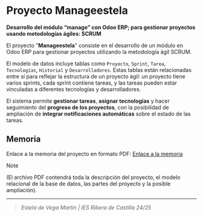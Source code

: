 # Proyecto Manageestela
**Desarrollo del módulo “manage” con Odoo ERP; para gestionar proyectos usando metodologías ágiles: SCRUM**

El proyecto "**Manageestela**" consiste en el desarrollo de un módulo en Odoo ERP para gestionar proyectos utilizando la metodología ágil SCRUM. 

El modelo de datos incluye tablas como `Proyecto`, `Sprint`, `Tarea`, `Tecnologías`, `Historial` y `Desarrolladores`. 
Estas tablas están relacionadas entre sí para reflejar la estructura de un proyecto ágil: un proyecto tiene varios sprints, cada sprint contiene tareas, y las tareas pueden estar vinculadas a diferentes tecnologías y desarrolladores. 

El sistema permite **gestionar tareas**, **asignar tecnologías** y hacer seguimiento del **progreso de los proyectos**, con la posibilidad de ampliación de **integrar notificaciones automáticas** sobre el estado de las tareas.


## Memoria
Enlace a la memoria del proyecto en formato PDF: [Enlace a la memoria](#)  
> [!NOTE]
> (El archivo PDF contendrá toda la descripción del proyecto, el modelo relacional de la base de datos, las partes del proyecto y la posible ampliación).


---
>_Estela de Vega Martín | IES Ribera de Castilla 24/25_
